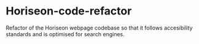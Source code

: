 # Horiseon-code-refactor
Refactor of the Horiseon webpage codebase so that it follows accesibility standards and is optimised for search engines.
